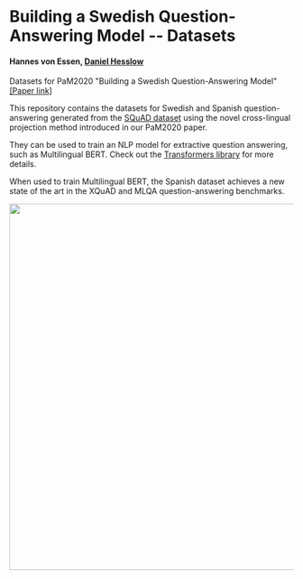 # Building a Swedish Question-Answering Model -- Datasets
#### Hannes von Essen, [Daniel Hesslow](https://github.com/DanielHesslow)

Datasets for PaM2020 "Building a Swedish Question-Answering Model" [[Paper link]](https://www.aclweb.org/anthology/2020.pam-1.16/)

This repository contains the datasets for Swedish and Spanish question-answering generated from the [SQuAD dataset](https://rajpurkar.github.io/SQuAD-explorer/) using the novel cross-lingual projection method introduced in our PaM2020 paper.

They can be used to train an NLP model for extractive question answering, such as Multilingual BERT. Check out the [Transformers library](https://github.com/huggingface/transformers) for more details.

When used to train Multilingual BERT, the Spanish dataset achieves a new state of the art in the XQuAD and MLQA question-answering benchmarks.


<p align="center">
    <img src="https://i.imgur.com/x3HtbLt.png" width="650"/>
<p>
